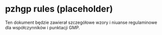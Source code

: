 # pzhgp rules (placeholder)

Ten dokument będzie zawierał szczegółowe wzory i niuanse regulaminowe dla współczynników i punktacji GMP.
